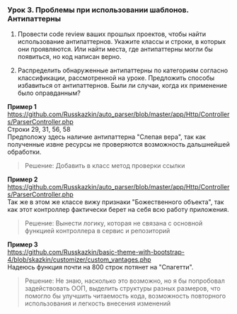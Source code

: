 ### Урок 3. Проблемы при использовании шаблонов. Антипаттерны
1. Провести code review ваших прошлых проектов, чтобы найти использование антипаттернов. Укажите классы и строки, в которых они проявляются. Или найти места, где антипаттерны могли бы появиться, но код написан верно.

2. Распределить обнаруженные антипаттерны по категориям согласно классификации, рассмотренной на уроке. Предложить способы избавиться от антипаттернов. Были ли случаи, когда их применение было оправданным?

**Пример 1**  
<https://github.com/Russkazkin/auto_parser/blob/master/app/Http/Controllers/ParserController.php>  
Строки 29, 31, 56, 58  
Предположу здесь наличие антипаттерна "Слепая вера", так как полученные извне ресурсы не проверяются возможность дальшнейшей обработки.  
> Решение: Добавить в класс метод проверки ссылки  

**Пример 2**  
<https://github.com/Russkazkin/auto_parser/blob/master/app/Http/Controllers/ParserController.php>   
Так же в этом же классе вижу признаки "Божественного объекта", так как этот контроллер фактически берет на себя всю работу приложения.  
> Решение: Вынести логику, которая не связана с основной функцией контроллера в сервис и репозиторий  

**Пример 3**  
<https://github.com/Russkazkin/basic-theme-with-bootstrap-4/blob/skazkin/customizer/custom_vantages.php>   
Надеюсь функция почти на 800 строк потянет на "Спагетти".  
> Решение: Не знаю, насколько это возможно, но я бы попробовал задействовать ООП, выделить структуры разных размеров, что помогло бы улучшить читаемость кода, возможность повторного использования и легкость внесения изменений  